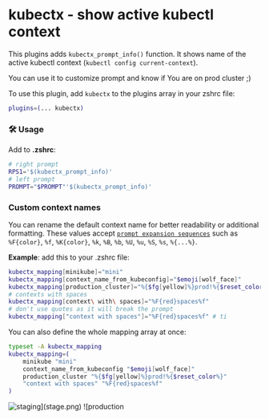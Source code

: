 # kubectx - show active kubectl context

This plugins adds `kubectx_prompt_info()` function. It shows name of the active
kubectl context (`kubectl config current-context`).

You can use it to customize prompt and know if You are on prod cluster ;)

To use this plugin, add `kubectx` to the plugins array in your zshrc file:

```zsh
plugins=(... kubectx)
```

### 🛠️ Usage

Add to **.zshrc**:

```zsh
# right prompt
RPS1='$(kubectx_prompt_info)'
# left prompt
PROMPT="$PROMPT"'$(kubectx_prompt_info)'
```

### Custom context names

You can rename the default context name for better readability or additional
formatting. These values accept
[`prompt expansion sequences`](http://zsh.sourceforge.net/Doc/Release/Prompt-Expansion.html)
such as `%F{color}`, `%f`, `%K{color}`, `%k`, `%B`, `%b`, `%U`, `%u`, `%S`,
`%s`, `%{...%}`.

**Example**: add this to your .zshrc file:

```zsh
kubectx_mapping[minikube]="mini"
kubectx_mapping[context_name_from_kubeconfig]="$emoji[wolf_face]"
kubectx_mapping[production_cluster]="%{$fg[yellow]%}prod!%{$reset_color%}"
# contexts with spaces
kubectx_mapping[context\ with\ spaces]="%F{red}spaces%f"
# don't use quotes as it will break the prompt
kubectx_mapping["context with spaces"]="%F{red}spaces%f" # ti
```

You can also define the whole mapping array at once:

```zsh
typeset -A kubectx_mapping
kubectx_mapping=(
	minikube "mini"
	context_name_from_kubeconfig "$emoji[wolf_face]"
	production_cluster "%{$fg[yellow]%}prod!%{$reset_color%}"
	"context with spaces" "%F{red}spaces%f"
)
```

![`staging](stage.png) ![production`](prod.png)
